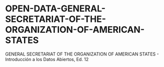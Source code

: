 # OPEN-DATA-GENERAL-SECRETARIAT-OF-THE-ORGANIZATION-OF-AMERICAN-STATES
GENERAL SECRETARIAT OF THE ORGANIZATION OF AMERICAN STATES - Introducción a los Datos Abiertos, Ed. 12
